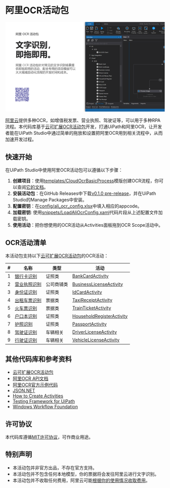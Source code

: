 # 阿里OCR活动包

![海报](https://github.com/allenlooplee/AliOcrActivitiesPack/blob/master/docs/images/poster.png)

[阿里云](https://ai.aliyun.com/ocr)提供多种OCR，如增值税发票、营业执照、驾驶证等，可以用于多种RPA流程。本代码库基于[云可扩展OCR活动包](https://github.com/allenlooplee/CloudOcrActivitiesPack)开发，打通UiPath和阿里OCR，让开发者能在UiPath Studio中通过简单的拖放和设置把阿里OCR用到相关流程中，从而加速开发过程。

## 快速开始

在UiPath Studio中使用阿里OCR活动包可以遵循以下步骤：
1. **创建项目**：使用[templates/CloudOcrBasicProcess](https://github.com/allenlooplee/CloudOcrActivitiesPack/tree/master/templates/CloudOcrBasicProcess)模版创建OCR流程，你可以查阅[它的文档](https://github.com/allenlooplee/CloudOcrActivitiesPack/blob/master/docs/cloud-ocr-basic-process.md)。
2. **安装活动包**：在GitHub Releases中下载[v0.1.0 pre-release](https://github.com/allenlooplee/AliOcrActivitiesPack/releases/tag/v0.1.0)，并在UiPath Studio的Manage Packages中安装。
3. **配置密钥**：在[config/ali_ocr_config.xlsx](https://github.com/allenlooplee/CloudOcrActivitiesPack/blob/master/templates/CloudOcrBasicProcess/config/ali_ocr_config.xlsx)中填入相应的appcode。
4. **加载密钥**: 使用[snippets/LoadAliOcrConfig.xaml](https://github.com/allenlooplee/CloudOcrActivitiesPack/blob/master/snippets/LoadAliOcrConfig.xaml)代码片段从上述配置文件加载密钥。
5. **使用活动**：把你想使用的OCR活动从Activities面板拖到OCR Scope活动中。

## OCR活动清单

本活动包支持以下[云可扩展OCR活动包](https://github.com/allenlooplee/CloudOcrActivitiesPack)的OCR活动：

#|名称|类型|活动
---|---|---|---
1|[银行卡识别](https://help.aliyun.com/document_detail/51930.html)|证照类|[BankCardActivity](https://github.com/allenlooplee/CloudOcrActivitiesPack/blob/master/Cloud.Ocr/Cloud.Ocr.Activities/Activities/BankCardActivity.cs)
2|[营业执照识别](https://help.aliyun.com/document_detail/43167.html)|公司商铺类|[BusinessLicenseActivity](https://github.com/allenlooplee/CloudOcrActivitiesPack/blob/master/Cloud.Ocr/Cloud.Ocr.Activities/Activities/BusinessLicenseActivity.cs)
3|[身份证识别](https://help.aliyun.com/document_detail/30407.html)|证照类|[IdCardActivity](https://github.com/allenlooplee/CloudOcrActivitiesPack/blob/master/Cloud.Ocr/Cloud.Ocr.Activities/Activities/IdCardActivity.cs)
4|[出租车票识别](https://help.aliyun.com/document_detail/91909.html)|票据类|[TaxiReceiptActivity](https://github.com/allenlooplee/CloudOcrActivitiesPack/blob/master/Cloud.Ocr/Cloud.Ocr.Activities/Activities/TaxiReceiptActivity.cs)
5|[火车票识别](https://help.aliyun.com/document_detail/66335.html)|票据类|[TrainTicketActivity](https://github.com/allenlooplee/CloudOcrActivitiesPack/blob/master/Cloud.Ocr/Cloud.Ocr.Activities/Activities/TrainTicketActivity.cs)
6|[户口本识别](https://help.aliyun.com/document_detail/92723.html)|证照类|[HouseholdRegisterActivity](https://github.com/allenlooplee/CloudOcrActivitiesPack/blob/master/Cloud.Ocr/Cloud.Ocr.Activities/Activities/HouseholdRegisterActivity.cs)
7|[护照识别](https://help.aliyun.com/document_detail/51985.html)|证照类|[PassportActivity](https://github.com/allenlooplee/CloudOcrActivitiesPack/blob/master/Cloud.Ocr/Cloud.Ocr.Activities/Activities/PassportActivity.cs)
8|[驾驶证识别](https://help.aliyun.com/document_detail/30408.html)|车辆相关|[DriverLicenseActivity](https://github.com/allenlooplee/CloudOcrActivitiesPack/blob/master/Cloud.Ocr/Cloud.Ocr.Activities/Activities/DriverLicenseActivity.cs)
9|[行驶证识别](https://help.aliyun.com/document_detail/42774.html)|车辆相关|[VehicleLicenseActivity](https://github.com/allenlooplee/CloudOcrActivitiesPack/blob/master/Cloud.Ocr/Cloud.Ocr.Activities/Activities/VehicleLicenseActivity.cs)

## 其他代码库和参考资料
* [云可扩展OCR活动包](https://github.com/allenlooplee/CloudOcrActivitiesPack)
* [阿里OCR API文档](https://help.aliyun.com/document_detail/30403.html)
* [阿里OCR官方示例代码](https://github.com/ALIBABAOCR/OCR_EXAMPLE)
* [JSON.NET](https://github.com/JamesNK/Newtonsoft.Json)
* [How to Create Activities](https://docs.uipath.com/integrations/docs/how-to-create-activities)
* [Testing Framework for UiPath](https://connect.uipath.com/marketplace/components/uipath-testing-framework)
* [Windows Workflow Foundation](https://docs.microsoft.com/en-us/dotnet/framework/windows-workflow-foundation/)

## 许可协议

本代码库遵循[MIT许可协议](https://github.com/allenlooplee/AliOcrActivitiesPack/blob/master/LICENSE)，可作商业用途。

## 特别声明
* 本活动包并非官方出品，不存在官方支持。
* 本活动包并不包含任何本地模型，你的票据将会发往阿里云进行文字识别。
* 本活动包并不收取任何费用，阿里云可能[根据你的使用情况收取费用](https://www.aliyun.com/ntms/market/aliyunocr201811)。
